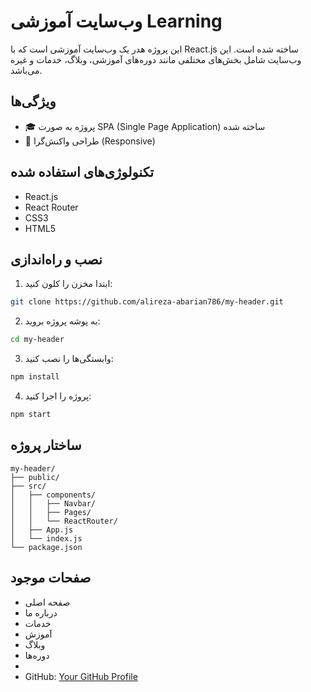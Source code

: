 # وب‌سایت آموزشی Learning

این پروژه هدر یک وب‌سایت آموزشی است که با React.js ساخته شده است. این وب‌سایت شامل بخش‌های مختلفی مانند دوره‌های آموزشی، وبلاگ، خدمات و غیره می‌باشد.

## ویژگی‌ها

- 🎓 پروژه به صورت SPA (Single Page Application) ساخته شده
- 📱 طراحی واکنش‌گرا (Responsive)

## تکنولوژی‌های استفاده شده

- React.js
- React Router
- CSS3
- HTML5

## نصب و راه‌اندازی

1. ابتدا مخزن را کلون کنید:
```bash
git clone https://github.com/alireza-abarian786/my-header.git
```

2. به پوشه پروژه بروید:
```bash
cd my-header
```

3. وابستگی‌ها را نصب کنید:
```bash
npm install
```

4. پروژه را اجرا کنید:
```bash
npm start
```

## ساختار پروژه

```
my-header/
├── public/
├── src/
│   ├── components/
│   │   ├── Navbar/
│   │   ├── Pages/
│   │   └── ReactRouter/
│   ├── App.js
│   └── index.js
└── package.json
```

## صفحات موجود

- صفحه اصلی
- درباره ما
- خدمات
- آموزش
- وبلاگ
- دوره‌ها
- 
- GitHub: [Your GitHub Profile](https://github.com/alireza-abaran786)
